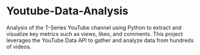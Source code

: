 # Youtube-Data-Analysis
Analysis of the T-Series YouTube channel using Python to extract and visualize key metrics such as views, likes, and comments. This project leverages the YouTube Data API to gather and analyze data from hundreds of videos.
